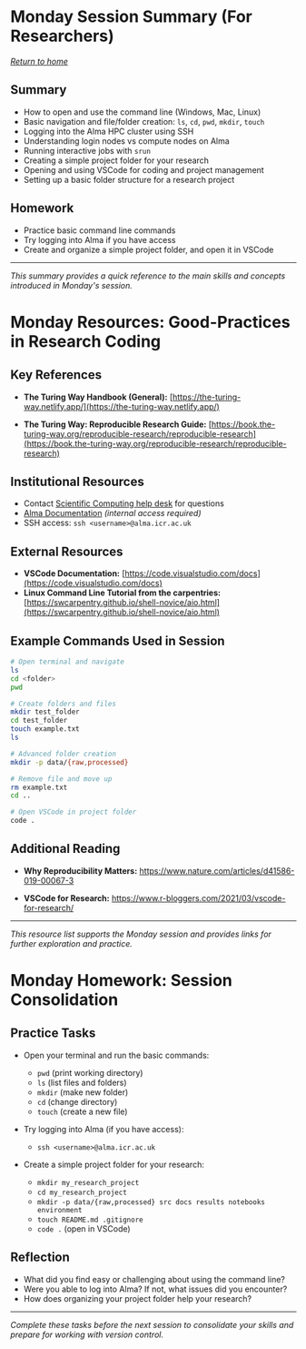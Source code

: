 # Monday Session Summary (For Researchers)
[*Return to home*](overview.md)

## Summary

- How to open and use the command line (Windows, Mac, Linux)
- Basic navigation and file/folder creation: `ls`, `cd`, `pwd`, `mkdir`, `touch`
- Logging into the Alma HPC cluster using SSH
- Understanding login nodes vs compute nodes on Alma
- Running interactive jobs with `srun`
- Creating a simple project folder for your research
- Opening and using VSCode for coding and project management
- Setting up a basic folder structure for a research project

## Homework

- Practice basic command line commands
- Try logging into Alma if you have access
- Create and organize a simple project folder, and open it in VSCode

---

*This summary provides a quick reference to the main skills and concepts introduced in Monday's session.*

# Monday Resources: Good-Practices in Research Coding

## Key References

- **The Turing Way Handbook (General):**
  [https://the-turing-way.netlify.app/](https://the-turing-way.netlify.app/)

- **The Turing Way: Reproducible Research Guide:**
  [https://book.the-turing-way.org/reproducible-research/reproducible-research](https://book.the-turing-way.org/reproducible-research/reproducible-research)
  
## Institutional Resources
  - Contact [Scientific Computing help desk](mailto:schelpdesk@icr.ac.uk) for questions
  - [Alma Documentation](https://almacookbook.github.io/) *(internal access required)*
  - SSH access: `ssh <username>@alma.icr.ac.uk`

## External Resources
- **VSCode Documentation:**
  [https://code.visualstudio.com/docs](https://code.visualstudio.com/docs)  
- **Linux Command Line Tutorial from the carpentries:**
  [https://swcarpentry.github.io/shell-novice/aio.html](https://swcarpentry.github.io/shell-novice/aio.html)
  
## Example Commands Used in Session

```bash
# Open terminal and navigate
ls
cd <folder>
pwd

# Create folders and files
mkdir test_folder
cd test_folder
touch example.txt
ls

# Advanced folder creation
mkdir -p data/{raw,processed}

# Remove file and move up
rm example.txt
cd ..

# Open VSCode in project folder
code .
```

## Additional Reading

- **Why Reproducibility Matters:**
  https://www.nature.com/articles/d41586-019-00067-3

- **VSCode for Research:**
  https://www.r-bloggers.com/2021/03/vscode-for-research/

---

*This resource list supports the Monday session and provides links for further exploration and practice.*

# Monday Homework: Session Consolidation

## Practice Tasks

- Open your terminal and run the basic commands:
  - `pwd` (print working directory)
  - `ls` (list files and folders)
  - `mkdir` (make new folder)
  - `cd` (change directory)
  - `touch` (create a new file)

- Try logging into Alma (if you have access):
  - `ssh <username>@alma.icr.ac.uk`

- Create a simple project folder for your research:
  - `mkdir my_research_project`
  - `cd my_research_project`
  - `mkdir -p data/{raw,processed} src docs results notebooks environment`
  - `touch README.md .gitignore`
  - `code .` (open in VSCode)

## Reflection

- What did you find easy or challenging about using the command line?
- Were you able to log into Alma? If not, what issues did you encounter?
- How does organizing your project folder help your research?

---

*Complete these tasks before the next session to consolidate your skills and prepare for working with version control.*
